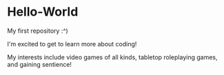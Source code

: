 # Hello-World
My first repository :^)

I'm excited to get to learn more about coding!

My interests include video games of all kinds, tabletop roleplaying games, and gaining sentience!
